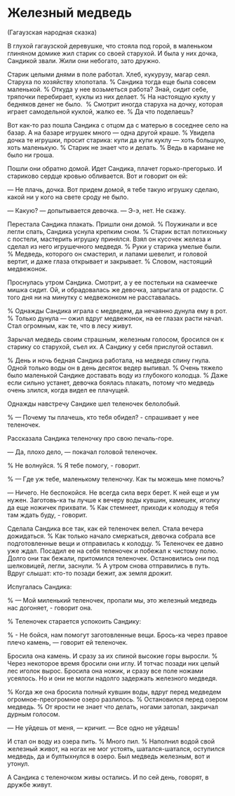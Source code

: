 # Железный медведь
(Гагаузская народная сказка)

В глухой гагаузской деревушке, что стояла под горой, в маленьком глиняном домике жил старик со своей старухой.
И была у них дочка, Сандикой звали.
Жили они небогато, зато дружно.

Старик целыми днями в поле работал. Хлеб, кукурузу, магар сеял.
Старуха по хозяйству хлопотала.
% Сандика тогда еще была совсем маленькой.
% Откуда у нее возьметься работа?
Знай, сидит себе, тряпочки перебирает, куклы из них делает.
% На настоящую куклу у бедняков денег не было. 
% Смотрит иногда старуха на дочку, которая играет самодельной куклой, жалко ее.
% Да что поделаешь?

Вот как-то раз пошла Сандика с отцом да с матерью в соседнее село на базар.
А на базаре игрушек много — одна другой краше.
% Увидела дочка те игрушки, просит старика: купи да купи куклу — хоть большую, хоть маленькую.
% Старик не знает что и делать.
% Ведь в кармане не было ни гроша.

Пошли они обратно домой. Идет Сандика, плачет горько-прегорько.
И стариково сердце кровью обливается.
Вот и говорит он ей:

— Не плачь, дочка.
Вот придем домой, я тебе такую игрушку сделаю, какой ни у кого на свете сроду не было.

— Какую? — допытывается девочка.
— Э-э, нет.
Не скажу.

Перестала Сандика плакать.
Пришли они домой.
% Поужинали и все легли спать, Сандика уснула крепким сном.
% Cтарик встал потихоньку с постели, мастерить игрушку принялся.
Взял он кусочек железа и сделал из него игрушечного медведя.
% Руки у старика умелые были. 
% Медведь, которого он смастерил, и лапами шевелит, и головой вертит, и даже глаза открывает и закрывает.
% Словом, настоящий медвежонок.

Проснулась утром Сандика. Смотрит, а у ее постельки на скамеечке мишка сидит.
Ой, и обрадовалась же девочка, запрыгала от радости.
С того дня ни на минутку с медвежонком не расставалась.

% Однажды Сандика играла с медведем, да нечаянно дунула ему в рот.
% Только дунула — ожил вдруг медвежонок, на ее глазах расти начал. Стал огромным, как те, что в лесу живут.

Зарычал медведь своим страшным, железным голосом, бросился он к старику со старухой, съел их.
А Сандику у себя прислугой оставил.

% День и ночь бедная Сандика работала, на медведя спину гнула.
Одной только воды он в день десяток ведер выпивал.
% Очень тяжело было маленькой Сандике доставать воду из глубокого колодца.
% Даже если сильно устанет, девочка боялась плакать, потому что медведь очень злился, когда видел ее плачущей.

Однажды навстречу Сандике шел теленочек белолобый.

% — Почему ты плачешь, кто тебя обидел? - спрашивает у нее теленочек.

Рассказала Сандика теленочку про свою печаль-горе.

— Да, плохо дело, — покачал головой теленочек. 

% Не волнуйся.
% Я тебе помогу, - говорит.

% — Где уж тебе, маленькому теленочку. Как ты можешь мне помочь?

— Ничего. Не беспокойся.
Не всегда сила верх берет. К ней еще и ум нужен.
Заготовь-ка ты лучше к вечеру воды кувшин, камешек, иголку да еще ножичек прихвати.
% Как стемнеет, приходи к колодцу я тебя там ждать буду, - говорит.

Сделала Сандика все так, как ей теленочек велел. Стала вечера дожидаться.
% Как только начало смеркаться, девочка собрала все подготовленные вещи и отправилась к колодцу.
% Теленочек ее давно уже ждал.
Посадил ее на себя теленочек и побежал к чистому полю.
Долго они так бежали, притомился теленочек. Остановились они под шелковицей, легли, заснули.
% А утром снова отправились в путь.
Вдруг слышат: кто-то позади бежит, аж земля дрожит.

Испугалась Сандика:

% — Мой миленький теленочек, пропали мы, это железный медведь нас догоняет, - говорит она.

% Теленочек старается успокоить Сандику:

% - Не бойся, нам помогут заготовленные вещи.
Брось-ка через правое плечо камень, — говорит ей теленочек.

Бросила она камень.
И сразу за их спиной высокие горы выросли.
% Через некоторое время бросили они иглу.
И тотчас позади них целый лес иголок вырос.
Бросила она ножик, и сразу все поле ножами усеялось.
Но и они не могли надолго задержать железного медведя.

% Когда же она бросила полный кувшин воды, вдруг перед медведем огромное-преогромное озеро разлилось.
% Остановился перед озером медведь. 
% От ярости не знает что делать, ногами затопал, закричал дурным голосом.

— Не уйдешь от меня, — кричит. — Все одно не уйдешь!

И стал он воду из озера пить.
% Много пил.
% Наполнил водой свой железный живот, на ногах не мог устоять, шатался-шатался, оступился медведь, да и бултыхнулся в озеро. Был медведь железным, вот и утонул.

А Сандика с теленочком живы остались.
И по сей день, говорят, в дружбе живут.
